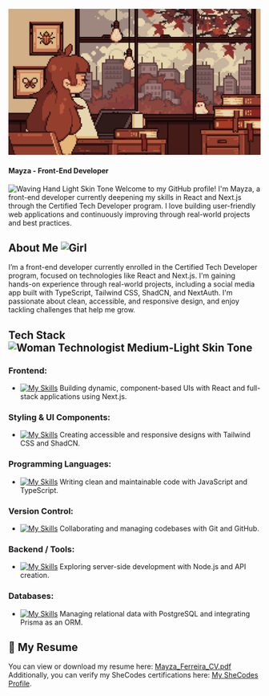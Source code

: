 ![Banner](https://github.com/mayza-ferreira/mayza-ferreira/blob/main/banner.gif)

#### Mayza - Front-End Developer

<img src="https://raw.githubusercontent.com/Tarikul-Islam-Anik/Animated-Fluent-Emojis/master/Emojis/Hand%20gestures/Waving%20Hand%20Light%20Skin%20Tone.png" alt="Waving Hand Light Skin Tone" width="25" height="25" /> Welcome to my GitHub profile! I'm Mayza, a front-end developer currently deepening my skills in React and Next.js through the Certified Tech Developer program. I love building user-friendly web applications and continuously improving through real-world projects and best practices.

## About Me <img src="https://raw.githubusercontent.com/Tarikul-Islam-Anik/Animated-Fluent-Emojis/master/Emojis/People/Girl.png" alt="Girl" width="25" height="25" />

I’m a front-end developer currently enrolled in the Certified Tech Developer program, focused on technologies like React and Next.js. I'm gaining hands-on experience through real-world projects, including a social media app built with TypeScript, Tailwind CSS, ShadCN, and NextAuth. I'm passionate about clean, accessible, and responsive design, and enjoy tackling challenges that help me grow.

## Tech Stack <img src="https://raw.githubusercontent.com/Tarikul-Islam-Anik/Animated-Fluent-Emojis/master/Emojis/People%20with%20professions/Woman%20Technologist%20Medium-Light%20Skin%20Tone.png" alt="Woman Technologist Medium-Light Skin Tone" width="25" height="25" />

### Frontend:

- [![My Skills](https://skillicons.dev/icons?i=react,nextjs)](https://skillicons.dev) Building dynamic, component-based UIs with React and full-stack applications using Next.js.

### Styling & UI Components:

- [![My Skills](https://skillicons.dev/icons?i=tailwindcss)](https://skillicons.dev) Creating accessible and responsive designs with Tailwind CSS and ShadCN.

### Programming Languages:

- [![My Skills](https://skillicons.dev/icons?i=js,ts)](https://skillicons.dev) Writing clean and maintainable code with JavaScript and TypeScript.

### Version Control:

- [![My Skills](https://skillicons.dev/icons?i=git,github)](https://skillicons.dev) Collaborating and managing codebases with Git and GitHub.

### Backend / Tools:

- [![My Skills](https://skillicons.dev/icons?i=nodejs)](https://skillicons.dev) Exploring server-side development with Node.js and API creation.

### Databases:

- [![My Skills](https://skillicons.dev/icons?i=postgresql)](https://skillicons.dev) Managing relational data with PostgreSQL and integrating Prisma as an ORM.


## 📄 My Resume
You can view or download my resume here: [Mayza_Ferreira_CV.pdf](https://github.com/mayza-ferreira/mayza-ferreira/blob/main/cv.pdf)
Additionally, you can verify my SheCodes certifications here: [My SheCodes Profile](https://www.shecodes.io/graduates/68657-mayza-ferreira).

<!--
**mayza-ferreira/mayza-ferreira** is a ✨ _special_ ✨ repository because its `README.md` (this file) appears on your GitHub profile.

Here are some ideas to get you started:

- 🔭 I’m currently working on ...
- 🌱 I’m currently learning ...
- 👯 I’m looking to collaborate on ...
- 🤔 I’m looking for help with ...
- 💬 Ask me about ...
- 📫 How to reach me: ...
- 😄 Pronouns: ...
- ⚡ Fun fact: ...
-->
